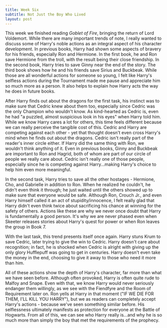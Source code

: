 ```yaml
---
title: Week Six
subtitle: Not Just the Boy Who Lived
layout: post
---
```




This week we finished reading *Goblet of Fire*, bringing the return of Lord Voldemort. While there are many important trends of note, I really wanted to discuss some of Harry's noble actions as an integral aspect of his character development. In previous books, Harry had shown some aspects of bravery for his friends, especially Ron and Hermione. In the first book, he and Ron save Hermione from the troll, with the result being their close friendship. In the second book, Harry tries to save Ginny near the end of the story. The third book shows how he and his friends save Sirius and Buckbeak. While those are all wonderful actions for someone so young, I felt like Harry's selfless actions during the Tournament made me pause and appreciate him so much more as a person. It also helps to explain how Harry acts the way he does in future books. 

After Harry finds out about the dragons for the first task, his instinct was to make sure that Cedric knew about them too, especially since Cedric was the only Champion who wouldn't know. As kind-hearted as Cedric is, even he had "a puzzled, almost suspicious look in his eyes" when Harry told him. While we know Harry cares a lot for others, this time feels different because we can really perceive the tangible cost of this. Cedric and Harry are competing against each other - yet that thought doesn't even cross Harry's mind when he finds out about the dragons. Cedric isn't really part of the reader's inner circle either. If Harry did the same thing with Ron, we wouldn't think anything of it. Even in previous books, Ginny and Buckbeak are important to Ron and Hagrid, both of whom are part of our circle of people we really care about. Cedric isn't really one of those people, especially since he is competing against Harry...making Harry's choice to help him even more meaningful.  

In the second task, Harry tries to save all the other hostages - Hermione, Cho, and Gabrielle in addition to Ron. When he realized he couldn't, he didn't even think it through; he just waited until the others showed up to make sure that everyone would be safe. Although Ron, Crouch Jr., and even Harry himself called it an act of stupidity/innocence, I felt really glad that Harry didn't even think twice about sacrificing his chance at winning for the safety of others. Actions like these are why we never once doubt that Harry is fundamentally a good person. It's why we are never phased even when Skeeter releases stories about Harry's quest for power or when Ron leaves the group in Book 7. 

With the last task, this trend presents itself once again. Harry stuns Krum to save Cedric, later trying to give the win to Cedric. Harry doesn't care about recognition; in fact, he is shocked when Cedric is alright with giving up the only glory Hufflepuff was going to get in centuries. Harry doesn't even take the money in the end, choosing to give it away to those who need it more than him. 

All of these actions show the depth of Harry's character, far more than what we have seen before. Although often provoked, Harry is often quite rude to Malfoy and Snape. Even with that, we know Harry would never seriously endanger them willingly, as we see with the Fiendfyre and the Room of Requirement later on. Ron yells at Harry in that moment ("IF WE DIE FOR THEM, I'LL KILL YOU HARRY"), but we as readers can completely accept Harry's actions - because we've seen something similar before. His selflessness ultimately manifests as protection for everyone at the Battle of Hogwarts. From all of this, we can see who Harry really is...and why he is so much more than simply the boy that met the requirements of the prophecy. 